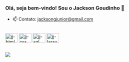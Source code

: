 ### Olá, seja bem-vindo! Sou o Jackson Goudinho 👋

- 📫 Contato: jacksongjunior@gmail.com

 <div style="display: inline_block"><br>
  
  <img align="center" alt="jj-html" height="30" width="40" src="https://cdn.jsdelivr.net/gh/devicons/devicon@latest/icons/html5/html5-original.svg" />
  <img align="center" alt="jj-css" height="30" width="40" src="https://cdn.jsdelivr.net/gh/devicons/devicon@latest/icons/css3/css3-original.svg" />
  <img align="center" alt="jj-sql" height="30" width="40" src="https://cdn.jsdelivr.net/gh/devicons/devicon@latest/icons/azuresqldatabase/azuresqldatabase-original.svg">  
  <img align="center" alt="jj-laravel" height="30" width="40" src="https://cdn.jsdelivr.net/gh/devicons/devicon@latest/icons/laravel/laravel-original.svg" />
   
</div>

##

<div>
  <a href="https://linkedin.com/in/jackson-silva-goudinho-junior-9161b8248" target="_blank"><img src="https://img.shields.io/badge/-LinkedIn-%230077B5?style=for-the-badge&logo=linkedin&logoColor=white" target="_blank"></a> 
</div>

